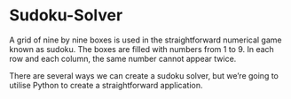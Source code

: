 # Sudoku-Solver

A grid of nine by nine boxes is used in the straightforward numerical game known as sudoku. The boxes are filled with numbers from 1 to 9. In each row and each column, the same number cannot appear twice.

There are several ways we can create a sudoku solver, but we’re going to utilise Python to create a straightforward application.
